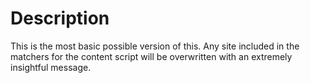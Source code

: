 # Description

This is the most basic possible version of this. Any site included in the matchers for the content script will be overwritten with an extremely insightful message.
